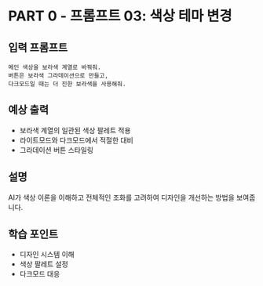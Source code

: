 # PART 0 - 프롬프트 03: 색상 테마 변경

## 입력 프롬프트
```
메인 색상을 보라색 계열로 바꿔줘.
버튼은 보라색 그라데이션으로 만들고,
다크모드일 때는 더 진한 보라색을 사용해줘.
```

## 예상 출력
- 보라색 계열의 일관된 색상 팔레트 적용
- 라이트모드와 다크모드에서 적절한 대비
- 그라데이션 버튼 스타일링

## 설명
AI가 색상 이론을 이해하고 전체적인 조화를 고려하여 디자인을 개선하는 방법을 보여줍니다.

## 학습 포인트
- 디자인 시스템 이해
- 색상 팔레트 설정
- 다크모드 대응
